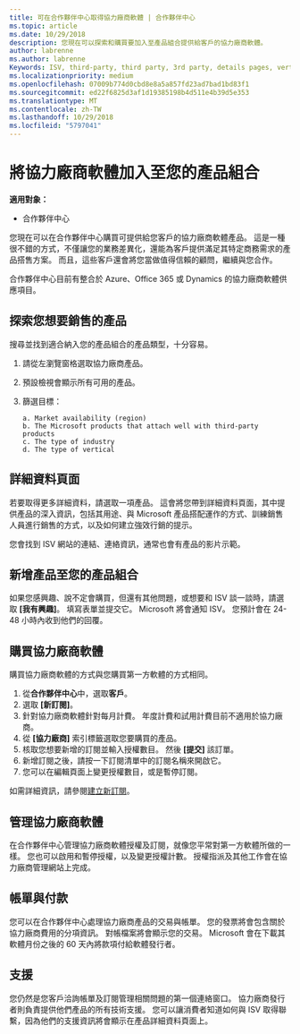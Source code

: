 ```yaml
---
title: 可在合作夥伴中心取得協力廠商軟體 | 合作夥伴中心
ms.topic: article
ms.date: 10/29/2018
description: 您現在可以探索和購買要加入至產品組合提供給客戶的協力廠商軟體。
author: labrenne
ms.author: labrenne
Keywords: ISV, third-party, third party, 3rd party, details pages, vertical software, software publisher
ms.localizationpriority: medium
ms.openlocfilehash: 07009b774d0cbd8e8a5a857fd23ad7bad1bd83f1
ms.sourcegitcommit: ed22f6825d3af1d19385198b4d511e4b39d5e353
ms.translationtype: MT
ms.contentlocale: zh-TW
ms.lasthandoff: 10/29/2018
ms.locfileid: "5797041"
---
```

# <a name="add-third-party-software-to-your-portfolio"></a>將協力廠商軟體加入至您的產品組合

**適用對象：** 

- 合作夥伴中心


您現在可以在合作夥伴中心購買可提供給您客戶的協力廠商軟體產品。 這是一種很不錯的方式，不僅讓您的業務差異化，還能為客戶提供滿足其特定商務需求的產品搭售方案。 而且，這些客戶還會將您當做值得信賴的顧問，繼續與您合作。

合作夥伴中心目前有整合於 Azure、Office 365 或 Dynamics 的協力廠商軟體供應項目。

## <a name="discover-the-products-you-want-to-sell"></a>探索您想要銷售的產品

搜尋並找到適合納入您的產品組合的產品類型，十分容易。 
1.  請從左瀏覽窗格選取協力廠商產品。 
2.  預設檢視會顯示所有可用的產品。 
3.  篩選目標：

        a. Market availability (region) 
        b. The Microsoft products that attach well with third-party products  
        c. The type of industry 
        d. The type of vertical 

## <a name="the-details-page"></a>詳細資料頁面

若要取得更多詳細資料，請選取一項產品。 這會將您帶到詳細資料頁面，其中提供產品的深入資訊，包括其用途、與 Microsoft 產品搭配運作的方式、訓練銷售人員進行銷售的方式，以及如何建立強效行銷的提示。 

您會找到 ISV 網站的連結、連絡資訊，通常也會有產品的影片示範。 

## <a name="add-the-product-to-your-portfolio"></a>新增產品至您的產品組合

如果您感興趣、說不定會購買，但還有其他問題，或想要和 ISV 談一談時，請選取 **\[我有興趣\]**。 填寫表單並提交它。 Microsoft 將會通知 ISV。 您預計會在 24-48 小時內收到他們的回覆。 

## <a name="purchase-the-third-party-software"></a>購買協力廠商軟體

購買協力廠商軟體的方式與您購買第一方軟體的方式相同。 

1.  從**合作夥伴中心**中，選取**客戶**。
2.  選取 **\[新訂閱\]**。
3.  針對協力廠商軟體針對每月計費。 年度計費和試用計費目前不適用於協力廠商。
4.  從 **\[協力廠商\]** 索引標籤選取您要購買的產品。
5.  核取您想要新增的訂閱並輸入授權數目。 然後 **\[提交\]** 該訂單。
6.  新增訂閱之後，請按一下訂閱清單中的訂閱名稱來開啟它。 
7.  您可以在編輯頁面上變更授權數目，或是暫停訂閱。

如需詳細資訊，請參閱[建立新訂閱](create-a-new-subscription.md)。

## <a name="administer-the-third-party-software"></a>管理協力廠商軟體

在合作夥伴中心管理協力廠商軟體授權及訂閱，就像您平常對第一方軟體所做的一樣。 您也可以啟用和暫停授權，以及變更授權計數。 授權指派及其他工作會在協力廠商管理網站上完成。

## <a name="billing-and-payment"></a>帳單與付款

您可以在合作夥伴中心處理協力廠商產品的交易與帳單。 您的發票將會包含關於協力廠商費用的分項資訊。 對帳檔案將會顯示您的交易。 Microsoft 會在下載其軟體月份之後的 60 天內將款項付給軟體發行者。 

## <a name="support"></a>支援

您仍然是您客戶洽詢帳單及訂閱管理相關問題的第一個連絡窗口。 協力廠商發行者則負責提供他們產品的所有技術支援。 您可以讓消費者知道如何與 ISV 取得聯繫，因為他們的支援資訊將會顯示在產品詳細資料頁面上。

